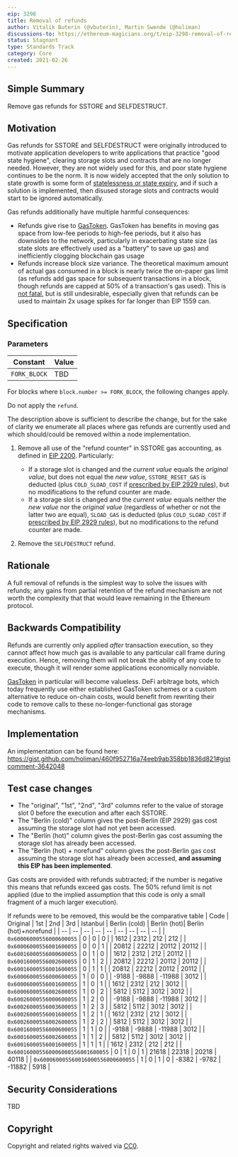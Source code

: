 ```yaml
---
eip: 3298
title: Removal of refunds
author: Vitalik Buterin (@vbuterin), Martin Swende (@holiman)
discussions-to: https://ethereum-magicians.org/t/eip-3298-removal-of-refunds/5430
status: Stagnant
type: Standards Track
category: Core
created: 2021-02-26
---
```


## Simple Summary

Remove gas refunds for SSTORE and SELFDESTRUCT.

## Motivation

Gas refunds for SSTORE and SELFDESTRUCT were originally introduced to motivate application developers to write applications that practice "good state hygiene", clearing storage slots and contracts that are no longer needed. However, they are not widely used for this, and poor state hygiene continues to be the norm. It is now widely accepted that the only solution to state growth is some form of [statelessness or state expiry](https://hackmd.io/@HWeNw8hNRimMm2m2GH56Cw/state_size_management), and if such a solution is implemented, then disused storage slots and contracts would start to be ignored automatically.

Gas refunds additionally have multiple harmful consequences:

* Refunds give rise to [GasToken](https://gastoken.io/). GasToken has benefits in moving gas space from low-fee periods to high-fee periods, but it also has downsides to the network, particularly in exacerbating state size (as state slots are effectively used as a "battery" to save up gas) and inefficiently clogging blockchain gas usage
* Refunds increase block size variance. The theoretical maximum amount of actual gas consumed in a block is nearly twice the on-paper gas limit (as refunds add gas space for subsequent transactions in a block, though refunds are capped at 50% of a transaction's gas used). This is [not fatal](https://notes.ethereum.org/@vbuterin/eip_1559_spikes), but is still undesirable, especially given that refunds can be used to maintain 2x usage spikes for far longer than EIP 1559 can.

## Specification

### Parameters

| Constant | Value |
| - | - |
| `FORK_BLOCK` | TBD |

For blocks where `block.number >= FORK_BLOCK`, the following changes apply.

Do not apply the `refund`. 

The description above is sufficient to describe the change, but for the sake of clarity we enumerate all places where gas refunds are currently used and which should/could be removed within a node implementation. 

1. Remove all use of the "refund counter" in SSTORE gas accounting, as defined in [EIP 2200](https://eips.ethereum.org/EIPS/eip-2200). Particularly:

    * If a storage slot is changed and the _current value_ equals the _original value_, but does not equal the _new value_, `SSTORE_RESET_GAS` is deducted (plus `COLD_SLOAD_COST` if [prescribed by EIP 2929 rules](https://eips.ethereum.org/EIPS/eip-2929#sstore-changes)), but no modifications to the refund counter are made.
    * If a storage slot is changed and the _current value_ equals neither the _new value_ nor the _original value_ (regardless of whether or not the latter two are equal), `SLOAD_GAS` is deducted (plus `COLD_SLOAD_COST` if [prescribed by EIP 2929 rules](https://eips.ethereum.org/EIPS/eip-2929#sstore-changes)), but no modifications to the refund counter are made.

2. Remove the `SELFDESTRUCT` refund.

## Rationale

A full removal of refunds is the simplest way to solve the issues with refunds; any gains from partial retention of the refund mechanism are not worth the complexity that that would leave remaining in the Ethereum protocol.

## Backwards Compatibility

Refunds are currently only applied _after_ transaction execution, so they cannot affect how much gas is available to any particular call frame during execution. Hence, removing them will not break the ability of any code to execute, though it will render some applications economically nonviable.

[GasToken](https://gastoken.io/) in particular will become valueless. DeFi arbitrage bots, which today frequently use either established GasToken schemes or a custom alternative to reduce on-chain costs, would benefit from rewriting their code to remove calls to these no-longer-functional gas storage mechanisms.

## Implementation

An implementation can be found here: https://gist.github.com/holiman/460f952716a74eeb9ab358bb1836d821#gistcomment-3642048

## Test case changes

* The "original", "1st", "2nd", "3rd" columns refer to the value of storage slot 0 before the execution and after each SSTORE.
* The "Berlin (cold)" column gives the post-Berlin (EIP 2929) gas cost assuming the storage slot had not yet been accessed.
* The "Berlin (hot)" column gives the post-Berlin gas cost assuming the storage slot has already been accessed.
* The "Berlin (hot) + norefund" column gives the post-Berlin gas cost assuming the storage slot has already been accessed, **and assuming this EIP has been implemented**.

Gas costs are provided with refunds subtracted; if the number is negative this means that refunds exceed gas costs. The 50% refund limit is not applied (due to the implied assumption that this code is only a small fragment of a much larger execution).

If refunds were to be removed, this would be the comparative table
| Code | Original | 1st | 2nd | 3rd |  Istanbul | Berlin (cold) | Berlin (hot)| Berlin (hot)+norefund |
| -- | -- | -- | -- | -- |  -- | -- | -- | -- | 
| `0x60006000556000600055` | 0 |  0 |  0 |  |  1612 | 2312 | 212 | 212 |
| `0x60006000556001600055` | 0 |  0 |  1 |  |  20812 | 22212 | 20112 | 20112 |
| `0x60016000556000600055` | 0 |  1 |  0 |  |  1612 | 2312 | 212 | 20112 |
| `0x60016000556002600055` | 0 |  1 |  2 |  |  20812 | 22212 | 20112 | 20112 |
| `0x60016000556001600055` | 0 |  1 |  1 |  |  20812 | 22212 | 20112 | 20112 |
| `0x60006000556000600055` | 1 |  0 |  0 |  |  -9188 | -9888 | -11988 | 3012 |
| `0x60006000556001600055` | 1 |  0 |  1 |  |  1612 | 2312 | 212 | 3012 |
| `0x60006000556002600055` | 1 |  0 |  2 |  |  5812 | 5112 | 3012 | 3012 |
| `0x60026000556000600055` | 1 |  2 |  0 |  |  -9188 | -9888 | -11988 | 3012 |
| `0x60026000556003600055` | 1 |  2 |  3 |  |  5812 | 5112 | 3012 | 3012 |
| `0x60026000556001600055` | 1 |  2 |  1 |  |  1612 | 2312 | 212 | 3012 |
| `0x60026000556002600055` | 1 |  2 |  2 |  |  5812 | 5112 | 3012 | 3012 |
| `0x60016000556000600055` | 1 |  1 |  0 |  |  -9188 | -9888 | -11988 | 3012 |
| `0x60016000556002600055` | 1 |  1 |  2 |  |  5812 | 5112 | 3012 | 3012 |
| `0x60016000556001600055` | 1 |  1 |  1 |  |  1612 | 2312 | 212 | 212 |
| `0x600160005560006000556001600055` | 0 |  1 |  0 |  1 |  21618 | 22318 | 20218 | 40118 |
| `0x600060005560016000556000600055` | 1 |  0 |  1 |  0 |  -8382 | -9782 | -11882 | 5918 |

## Security Considerations

TBD

## Copyright
Copyright and related rights waived via [CC0](../CC0).
